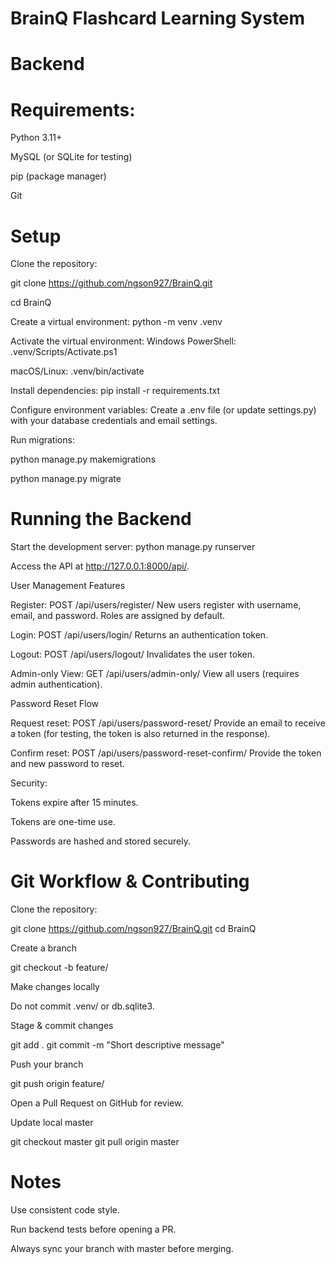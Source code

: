 # BrainQ Flashcard Learning System


# Backend

# Requirements:

Python 3.11+

MySQL (or SQLite for testing)

pip (package manager)

Git


# Setup

Clone the repository: 

git clone https://github.com/ngson927/BrainQ.git

cd BrainQ


Create a virtual environment: python -m venv .venv

Activate the virtual environment: Windows PowerShell: .venv/Scripts/Activate.ps1


macOS/Linux: .venv/bin/activate


Install dependencies: pip install -r requirements.txt


Configure environment variables: Create a .env file (or update settings.py) with your database credentials and email settings.

Run migrations: 

python manage.py makemigrations

python manage.py migrate


# Running the Backend

Start the development server: python manage.py runserver

Access the API at http://127.0.0.1:8000/api/.

User Management Features

Register: POST /api/users/register/
New users register with username, email, and password. Roles are assigned by default.

Login: POST /api/users/login/
Returns an authentication token.

Logout: POST /api/users/logout/
Invalidates the user token.

Admin-only View: GET /api/users/admin-only/
View all users (requires admin authentication).

Password Reset Flow

Request reset: POST /api/users/password-reset/
Provide an email to receive a token (for testing, the token is also returned in the response).

Confirm reset: POST /api/users/password-reset-confirm/
Provide the token and new password to reset.

Security:

Tokens expire after 15 minutes.

Tokens are one-time use.

Passwords are hashed and stored securely.

# Git Workflow & Contributing

Clone the repository:

git clone https://github.com/ngson927/BrainQ.git
cd BrainQ


Create a branch

git checkout -b feature/<feature-name>


Make changes locally

Do not commit .venv/ or db.sqlite3.

Stage & commit changes

git add .
git commit -m "Short descriptive message"


Push your branch

git push origin feature/<feature-name>


Open a Pull Request on GitHub for review.

Update local master

git checkout master
git pull origin master

# Notes

Use consistent code style.

Run backend tests before opening a PR.

Always sync your branch with master before merging.
